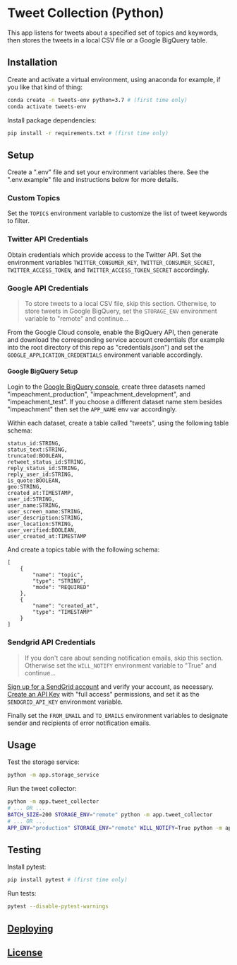 # Tweet Collection (Python)

This app listens for tweets about a specified set of topics and keywords, then stores the tweets in a local CSV file or a Google BigQuery table.

## Installation

Create and activate a virtual environment, using anaconda for example, if you like that kind of thing:

```sh
conda create -n tweets-env python=3.7 # (first time only)
conda activate tweets-env
```

Install package dependencies:

```sh
pip install -r requirements.txt # (first time only)
```

## Setup

Create a ".env" file and set your environment variables there. See the ".env.example" file and instructions below for more details.

### Custom Topics

Set the `TOPICS` environment variable to customize the list of tweet keywords to filter.

### Twitter API Credentials

Obtain credentials which provide access to the Twitter API. Set the environment variables `TWITTER_CONSUMER_KEY`, `TWITTER_CONSUMER_SECRET`, `TWITTER_ACCESS_TOKEN`, and `TWITTER_ACCESS_TOKEN_SECRET` accordingly.

### Google API Credentials

> To store tweets to a local CSV file, skip this section. Otherwise, to store tweets in Google BigQuery, set the `STORAGE_ENV` environment variable to "remote" and continue...

From the Google Cloud console, enable the BigQuery API, then generate and download the corresponding service account credentials (for example into the root directory of this repo as "credentials.json") and set the `GOOGLE_APPLICATION_CREDENTIALS` environment variable accordingly.

#### Google BigQuery Setup

Login to the [Google BigQuery console](https://console.cloud.google.com/bigquery), create three datasets named "impeachment_production", "impeachment_development", and "impeachment_test". If you choose a different dataset name stem besides "impeachment" then set the `APP_NAME` env var accordingly.

Within each dataset, create a table called "tweets", using the following table schema:

    status_id:STRING,
    status_text:STRING,
    truncated:BOOLEAN,
    retweet_status_id:STRING,
    reply_status_id:STRING,
    reply_user_id:STRING,
    is_quote:BOOLEAN,
    geo:STRING,
    created_at:TIMESTAMP,
    user_id:STRING,
    user_name:STRING,
    user_screen_name:STRING,
    user_description:STRING,
    user_location:STRING,
    user_verified:BOOLEAN,
    user_created_at:TIMESTAMP

And create a topics table with the following schema:

    [
        {
            "name": "topic",
            "type": "STRING",
            "mode": "REQUIRED"
        },
        {
            "name": "created_at",
            "type": "TIMESTAMP"
        }
    ]

### Sendgrid API Credentials

> If you don't care about sending notification emails, skip this section. Otherwise set the `WILL_NOTIFY` environment variable to "True" and continue...

[Sign up for a SendGrid account](https://signup.sendgrid.com/) and verify your account, as necessary. [Create an API Key](https://app.sendgrid.com/settings/api_keys) with "full access" permissions, and set it as the `SENDGRID_API_KEY` environment variable.

Finally set the `FROM_EMAIL` and `TO_EMAILS` environment variables to designate sender and recipients of error notification emails.

## Usage

Test the storage service:

```sh
python -m app.storage_service
```

Run the tweet collector:

```sh
python -m app.tweet_collector
# ... OR ...
BATCH_SIZE=200 STORAGE_ENV="remote" python -m app.tweet_collector
# ... OR ...
APP_ENV="production" STORAGE_ENV="remote" WILL_NOTIFY=True python -m app.tweet_collector
```

## Testing

Install pytest:

```sh
pip install pytest # (first time only)
```

Run tests:

```sh
pytest --disable-pytest-warnings
```

## [Deploying](DEPLOYING.md)

## [License](LICENSE.md)
